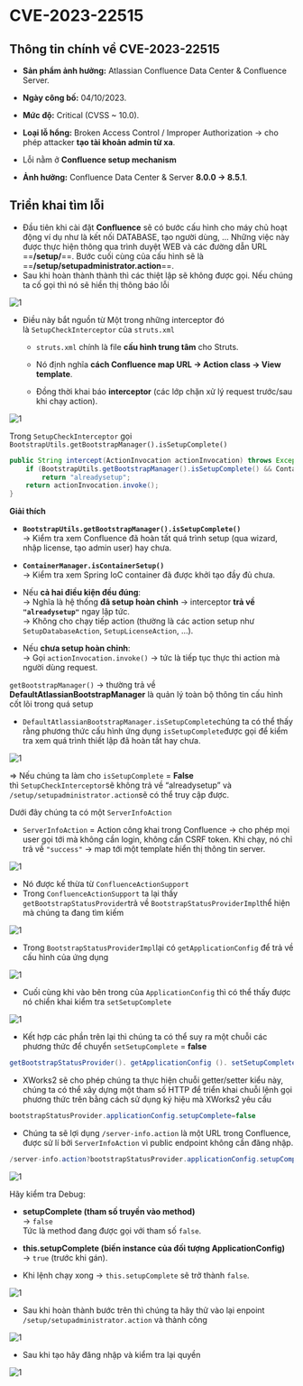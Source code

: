 
# CVE-2023-22515

## Thông tin chính về CVE-2023-22515

- **Sản phẩm ảnh hưởng:** Atlassian Confluence Data Center & Confluence Server.
    
- **Ngày công bố:** 04/10/2023.
    
- **Mức độ:** Critical (CVSS ~ 10.0).
    
- **Loại lỗ hổng:** Broken Access Control / Improper Authorization → cho phép attacker **tạo tài khoản admin từ xa**.
- Lỗi nằm ở **Confluence setup mechanism**

- **Ảnh hưởng:** Confluence Data Center & Server **8.0.0 → 8.5.1**.

## Triển khai tìm lỗi 

- Đầu tiên khi cài đặt **Confluence** sẽ có bước cấu hình cho máy chủ hoạt động ví dụ như là kết nối DATABASE, tạo người dùng, ... Những việc này được thực hiện thông qua trình duyệt WEB và các đường dẫn URL ==**/setup/**==. Bước cuối cùng của cấu hình sẽ là ==**/setup/setupadministrator.action**==. 
- Sau khi hoàn thành thành thì các thiệt lập sẽ không được gọi. Nếu chúng ta cố gọi thì nó sẽ hiền thị thông báo lỗi

![1](image/1.png)

- Điều này bắt nguồn từ Một trong những interceptor đó là `SetupCheckInterceptor` của `struts.xml`

	- `struts.xml` chính là file **cấu hình trung tâm** cho Struts.
    
	- Nó định nghĩa **cách Confluence map URL → Action class → View template**.
    
	- Đồng thời khai báo **interceptor** (các lớp chặn xử lý request trước/sau khi chạy action).

![1](image/2.png)

Trong `SetupCheckInterceptor` gọi `BootstrapUtils.getBootstrapManager().isSetupComplete()`

```java
public String intercept(ActionInvocation actionInvocation) throws Exception {
    if (BootstrapUtils.getBootstrapManager().isSetupComplete() && ContainerManager.isContainerSetup())
        return "alreadysetup"; 
    return actionInvocation.invoke();
}
```

**Giải thích**

- **`BootstrapUtils.getBootstrapManager().isSetupComplete()`**  
    → Kiểm tra xem Confluence đã hoàn tất quá trình setup (qua wizard, nhập license, tạo admin user) hay chưa.
    
- **`ContainerManager.isContainerSetup()`**  
    → Kiểm tra xem Spring IoC container đã được khởi tạo đầy đủ chưa.
    
- Nếu **cả hai điều kiện đều đúng**:  
    → Nghĩa là hệ thống **đã setup hoàn chỉnh** → interceptor **trả về `"alreadysetup"`** ngay lập tức.  
    → Không cho chạy tiếp action (thường là các action setup như `SetupDatabaseAction`, `SetupLicenseAction`, …).
    
- Nếu **chưa setup hoàn chỉnh**:  
    → Gọi `actionInvocation.invoke()` → tức là tiếp tục thực thi action mà người dùng request.

`getBootstrapManager()` → thường trả về **DefaultAtlassianBootstrapManager**
là quản lý toàn bộ thông tin cấu hình cốt lõi trong quá setup

- `DefaultAtlassianBootstrapManager.isSetupComplete`chúng ta có thể thấy rằng phương thức cấu hình ứng dụng `isSetupComplete`được gọi để kiểm tra xem quá trình thiết lập đã hoàn tất hay chưa.

![1](image/3.png)

=> Nếu chúng ta làm cho `isSetupComplete` = **False** thì `SetupCheckInterceptor`sẽ không trả về “alreadysetup” và `/setup/setupadministrator.action`sẽ có thể truy cập được.

Dưới đây chúng ta có một `ServerInfoAction`

- `ServerInfoAction` = Action công khai trong Confluence → cho phép mọi user gọi tới mà không cần login, không cần CSRF token. Khi chạy, nó chỉ trả về `"success"` → map tới một template hiển thị thông tin server.

![1](image/4.png)

- Nó được kế thừa từ `ConfluenceActionSupport`
- Trong `ConfluenceActionSupport` ta lại thấy `getBootstrapStatusProvider`trả về `BootstrapStatusProviderImpl`thể hiện mà chúng ta đang tìm kiếm

![1](image/5.png)

- Trong `BootstrapStatusProviderImpl`lại có `getApplicationConfig` để trả về cấu hình của ứng dụng

![1](image/6.png)

- Cuối cùng khi vào bên trong của `ApplicationConfig` thì có thể thấy được nó chiển khai kiểm tra `setSetupComplete`

![1](image/7.png)

- Kết hợp các phần trên lại thì chúng ta có thể suy ra một chuỗi các phương thức để chuyển `setSetupComplete` = **false**


```java
getBootstrapStatusProvider(). getApplicationConfig (). setSetupComplete ( false );
```


- XWorks2 sẽ cho phép chúng ta thực hiện chuỗi getter/setter kiểu này, chúng ta có thể xây dựng một tham số HTTP để triển khai chuỗi lệnh gọi phương thức trên bằng cách sử dụng ký hiệu mà XWorks2 yêu cầu

```java
bootstrapStatusProvider.applicationConfig.setupComplete=false
```

- Chúng ta sẽ lợi dụng `/server-info.action` là một URL trong Confluence, được sử lí bởi `ServerInfoAction` vì public endpoint không cần đăng nhập.

```java
/server-info.action?bootstrapStatusProvider.applicationConfig.setupComplete=false
```

![1](image/8.png)

Hãy kiểm tra Debug:

- **setupComplete (tham số truyền vào method)**  
    → `false`  
    Tức là method đang được gọi với tham số `false`.
    
- **this.setupComplete (biến instance của đối tượng ApplicationConfig)**  
    → `true` (trước khi gán).

- Khi lệnh chạy xong → `this.setupComplete` sẽ trở thành `false`.

![1](image/9.png)

- Sau khi hoàn thành bước trên thì chúng ta hãy thử vào lại enpoint `/setup/setupadministrator.action` và thành công

![1](image/10.png)

- Sau khi tạo hãy đăng nhập và kiểm tra lại quyền 

![1](image/11.png)
